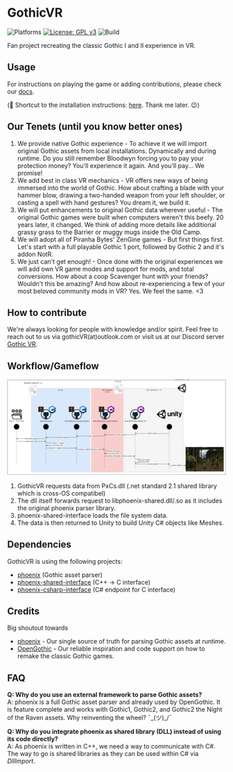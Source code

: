 # GothicVR

![Platforms](https://img.shields.io/static/v1?label=Platforms&message=PCVR%20|%20Quest2%20|%20Pico4&color=darkgreen)
[![License: GPL v3](https://img.shields.io/badge/License-GPLv3-blue.svg)](https://www.gnu.org/licenses/gpl-3.0)
![Build](https://github.com/GothicVRProject/GothicVR/actions/workflows/test_and_build.yml/badge.svg?branch=main)

Fan project recreating the classic Gothic I and II experience in VR.


## Usage
For instructions on playing the game or adding contributions, please check our [docs](docs).

(🤫 Shortcut to the installation instructions: [here](docs/setup/player.md). Thank me later. 😉) 


## Our Tenets (until you know better ones)
1. We provide native Gothic  experience -  To achieve it we will import original Gothic assets from local installations. Dynamically and during runtime. Do you still remember Bloodwyn forcing you to pay your protection money? You'll experience it again. And you'll pay... We promise!
2. We add best in class VR mechanics - VR offers new ways of being immersed into the world of Gothic. How about crafting a blade with your hammer blow, drawing a two-handed weapon from your left shoulder, or casting a spell with hand gestures? You dream it, we build it.
3. We will put enhancements to original Gothic data wherever useful - The original Gothic games were built when computers weren't this beefy. 20 years later, it changed. We think of adding more details like additional grassy grass to the Barrier or muggy mugs inside the Old Camp.
4. We will adopt all of Piranha Bytes' ZenGine games - But first things first. Let's start with a full playable Gothic 1 port, followed by Gothic 2 and it's addon NotR.
5. We just can't get enough! - Once done with the original experiences we will add own VR game modes and support for mods, and total conversions. How about a coop Scavenger hunt with your friends? Wouldn't this be amazing? And how about re-experiencing a few of your most beloved community mods in VR? Yes. We feel the same. <3


## How to contribute
We're always looking for people with knowledge and/or spirit. Feel free to reach out to us via gothicVR(at)outlook.com or visit us at our Discord server [Gothic VR](https://discord.gg/3EzACMVx).

## Workflow/Gameflow

![data flow](docs/assets/diagrams/data-flow.png)


1. GothicVR requests data from PxCs.dll (.net standard 2.1 shared library which is cross-OS compatibel)
2. The dll itself forwards request to libphoenix-shared.dll/.so as it includes the original phoenix parser library.
3. phoenix-shared-interface loads the file system data.
4. The data is then returned to Unity to build Unity C# objects like Meshes.


## Dependencies
GothicVR is using the following projects:
* [phoenix](https://github.com/GothicKit/phoenix) (Gothic asset parser)
* [phoenix-shared-interface](https://github.com/GothicKit/phoenix-shared-interface) (C++ -> C interface)
* [phoenix-csharp-interface](https://github.com/GothicKit/phoenix-csharp-interface) (C# endpoint for C interface)


## Credits
Big shoutout towards
* [phoenix](https://github.com/GothicKit/phoenix) - Our single source of truth for parsing Gothic assets at runtime.
* [OpenGothic](https://github.com/Try/OpenGothic) - Our reliable inspiration and code support on how to remake the classic Gothic games. 


## FAQ

**Q: Why do you use an external framework to parse Gothic assets?**  
A: phoenix is a full Gothic asset parser and already used by OpenGothic. It is feature complete and works with Gothic1, Gothic2, and Gothic2 the Night of the Raven assets. Why reinventing the wheel? ¯\_(ツ)_/¯

**Q: Why do you integrate phoenix as shared library (DLL) instead of using its code directly?**  
A: As phoenix is written in C++, we need a way to communicate with C#. The way to go is shared libraries as they can be used within C# via _DllImport_.

